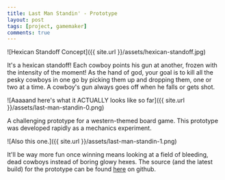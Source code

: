 ```yaml
---
title: Last Man Standin' - Prototype
layout: post
tags: [project, gamemaker]
comments: true
---
```


![Hexican Standoff Concept]({{ site.url }}/assets/hexican-standoff.jpg)

It's a hexican standoff! Each cowboy points his gun at another, frozen with the intensity of the moment! As the hand of god, your goal is to kill all the pesky cowboys in one go by picking them up and dropping them, one or two at a time. A cowboy's gun always goes off when he falls or gets shot.

![Aaaaand here's what it ACTUALLY looks like so far]({{ site.url }}/assets/last-man-standin-0.png)

A challenging prototype for a western-themed board game. This prototype was developed rapidly as a mechanics experiment.

![Also this one.]({{ site.url }}/assets/last-man-standin-1.png)

It'll be way more fun once winning means looking at a field of bleeding, dead cowboys instead of boring glowy hexes. The source (and the latest build) for the prototype can be found [here](https://github.com/stett/last-man-standin) on github.